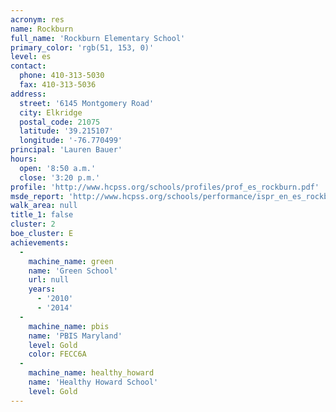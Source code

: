 ```yaml
---
acronym: res
name: Rockburn
full_name: 'Rockburn Elementary School'
primary_color: 'rgb(51, 153, 0)'
level: es
contact:
  phone: 410-313-5030
  fax: 410-313-5036
address:
  street: '6145 Montgomery Road'
  city: Elkridge
  postal_code: 21075
  latitude: '39.215107'
  longitude: '-76.770499'
principal: 'Lauren Bauer'
hours:
  open: '8:50 a.m.'
  close: '3:20 p.m.'
profile: 'http://www.hcpss.org/schools/profiles/prof_es_rockburn.pdf'
msde_report: 'http://www.hcpss.org/schools/performance/ispr_en_es_rockburn.pdf'
walk_area: null
title_1: false
cluster: 2
boe_cluster: E
achievements:
  -
    machine_name: green
    name: 'Green School'
    url: null
    years:
      - '2010'
      - '2014'
  -
    machine_name: pbis
    name: 'PBIS Maryland'
    level: Gold
    color: FECC6A
  -
    machine_name: healthy_howard
    name: 'Healthy Howard School'
    level: Gold
---
```

